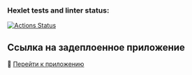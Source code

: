 ### Hexlet tests and linter status:

[![Actions Status](https://github.com/rusik09/js-react-development-project-12/actions/workflows/hexlet-check.yml/badge.svg)](https://github.com/rusik09/js-react-development-project-12/actions)

## Ссылка на задеплоенное приложение

🎯 [Перейти к приложению](https://js-react-development-project-12-wfh3.onrender.com/)
